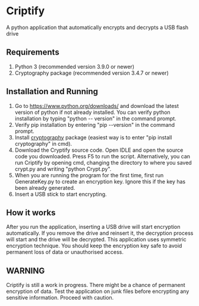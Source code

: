 # Criptify
A python application that automatically encrypts and decrypts a USB flash drive

## Requirements
1. Python 3 (recommended version 3.9.0 or newer)
2. Cryptography package (recommended version 3.4.7 or newer)

## Installation and Running
1. Go to https://www.python.org/downloads/ and download the latest version of python if not already installed. You can verify python installation by typing "python -- version" in the command prompt.
2. Verify pip installation by entering "pip --version" in the command prompt.
3. Install [cryptography](https://pypi.org/project/cryptography/) package (easiest way is to enter "pip install cryptography" in cmd).
4. Download the Cryptify source code. Open IDLE and open the source code you downloaded. Press F5 to run the script. Alternatively, you can run Criptify by opening cmd, changing the directory to where you saved crypt.py and writing "python Crypt.py".
5. When you are running the program for the first time, first run GenerateKey.py to create an encryption key. Ignore this if the key has been already generated.
6. Insert a USB stick to start encrypting.

## How it works
After you run the application, inserting a USB drive will start encryption automatically. If you remove the drive and reinsert it, the decryption process will start and the drive will be decrypted. This application uses symmetric encryption technique. You should keep the encryption key safe to avoid permanent loss of data or unauthorised access.

## WARNING
Criptify is still a work in progress. There might be a chance of permanent encryption of data. Test the application on junk files before encrypting any sensitive information. Proceed with caution.

